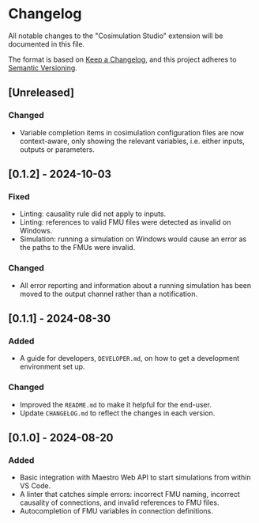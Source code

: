 # Changelog

All notable changes to the "Cosimulation Studio" extension will be documented in this file.

The format is based on [Keep a Changelog](https://keepachangelog.com/en/1.1.0/), and this project adheres to [Semantic Versioning](https://semver.org/spec/v2.0.0.html).

## [Unreleased]

### Changed

- Variable completion items in cosimulation configuration files are now context-aware, only showing the relevant variables, i.e. either inputs, outputs or parameters.

## [0.1.2] - 2024-10-03

### Fixed

- Linting: causality rule did not apply to inputs.
- Linting: references to valid FMU files were detected as invalid on Windows.
- Simulation: running a simulation on Windows would cause an error as the paths to the FMUs were invalid.

### Changed

- All error reporting and information about a running simulation has been moved to the output channel rather than a notification.

## [0.1.1] - 2024-08-30

### Added

- A guide for developers, `DEVELOPER.md`, on how to get a development environment set up.

### Changed

- Improved the `README.md` to make it helpful for the end-user.
- Update `CHANGELOG.md` to reflect the changes in each version.

## [0.1.0] - 2024-08-20

### Added

- Basic integration with Maestro Web API to start simulations from within VS Code.
- A linter that catches simple errors: incorrect FMU naming, incorrect causality of connections, and invalid references to FMU files.
- Autocompletion of FMU variables in connection definitions.
